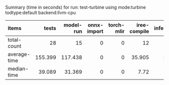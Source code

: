 Summary (time in seconds) for run: test-turbine using mode:turbine todtype:default backend:llvm-cpu

| items        |   tests |   model-run |   onnx-import |   torch-mlir |   iree-compile |   inference |
|:-------------|--------:|------------:|--------------:|-------------:|---------------:|------------:|
| total-count  |  28     |      15     |             0 |            0 |         12     |       9     |
| average-time | 155.399 |     117.438 |             0 |            0 |         35.905 |       2.055 |
| median-time  |  39.089 |      31.369 |             0 |            0 |          7.72  |       0     |
